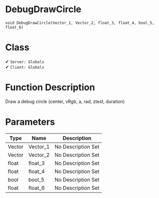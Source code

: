 # DebugDrawCircle
```
void DebugDrawCircle(Vector_1, Vector_2, float_3, float_4, bool_5, float_6)
```
# Class
✔ `Server: Globals`  
✔ `Client: Globals`  

# Function Description
Draw a debug circle (center, vRgb, a, rad, ztest, duration)
# Parameters
Type|Name|Description
--|--|--
Vector|Vector_1|No Description Set
Vector|Vector_2|No Description Set
float|float_3|No Description Set
float|float_4|No Description Set
bool|bool_5|No Description Set
float|float_6|No Description Set

